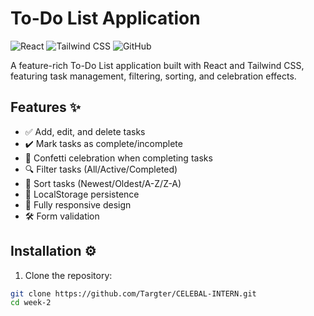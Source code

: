 # To-Do List Application

![React](https://img.shields.io/badge/React-20232A?style=for-the-badge&logo=react&logoColor=61DAFB)
![Tailwind CSS](https://img.shields.io/badge/Tailwind_CSS-38B2AC?style=for-the-badge&logo=tailwind-css&logoColor=white)
![GitHub](https://img.shields.io/badge/GitHub-100000?style=for-the-badge&logo=github&logoColor=white)

A feature-rich To-Do List application built with React and Tailwind CSS, featuring task management, filtering, sorting, and celebration effects.

## Features ✨

- ✅ Add, edit, and delete tasks
- ✔️ Mark tasks as complete/incomplete
- 🎉 Confetti celebration when completing tasks
- 🔍 Filter tasks (All/Active/Completed)
- 🔄 Sort tasks (Newest/Oldest/A-Z/Z-A)
- 💾 LocalStorage persistence
- 📱 Fully responsive design
- 🛠 Form validation


## Installation ⚙️

1. Clone the repository:
```bash
git clone https://github.com/Targter/CELEBAL-INTERN.git
cd week-2
